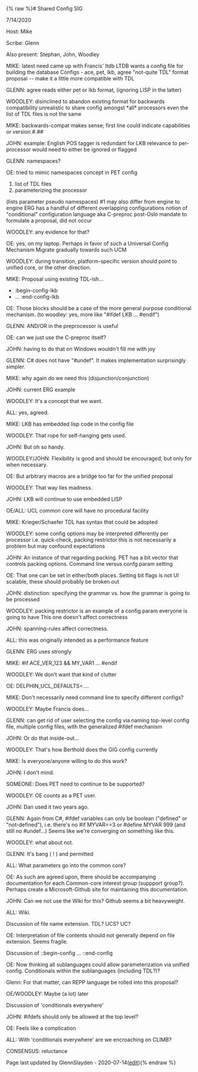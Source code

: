 {% raw %}# Shared Config SIG

7/14/2020

Host: Mike

Scribe: Glenn

Also present: Stephan, John, Woodley

MIKE: latest need came up with Francis' ltdb LTDB wants a config file
for building the database Configs - ace, pet, lkb, agree "not-quite TDL"
format proposal -- make it a little more compatible with TDL

GLENN: agree reads either pet or lkb format, (ignoring LISP in the
latter)

WOODLEY: disinclined to abandon existing format for backwards
compatibility unrealistic to share config amongst \*all\* processors
even the list of TDL files is not the same

MIKE: backwards-compat makes sense; first line could indicate
capabilities or version \#.\#\#

JOHN: example: English POS tagger is redundant for LKB relevance to
per-processor would need to either be ignored or flagged

GLENN: namespaces?

OE: tried to mimic namespaces concept in PET config

1. list of TDL files
2. parameterizing the processor

(lists parameter pseudo namespaces) \#1 may also differ from engine to
engine ERG has a handful of different overlapping configurations notion
of "conditional" configuration language aka C-preproc post-Oslo mandate
to formulate a proposal, did not occur

WOODLEY: any evidence for that?

OE: yes, on my laptop. Perhaps in favor of such a Universal Config
Mechanism Migrate gradually towards such UCM

WOODLEY: during transition, platform-specific version should point to
unified core, or the other direction.

MIKE: Proposal using existing TDL-ish...

- :begin-config-lkb
- ... :end-config-lkb

OE: Those blocks should be a case of the more general purpose
conditional mechanism. (to woodley: yes, more like "\#ifdef LKB ...
\#endif")

GLENN: AND/OR in the preprocessor is useful

OE: can we just use the C-preproc itself?

JOHN: having to do that on Windows wouldn't fill me with joy

GLENN: C\# does not have "\#undef". It makes implementation surprisingly
simpler.

MIKE: why again do we need this (disjunction/conjunction)

JOHN: current ERG example

WOODLEY: It's a concept that we want.

ALL: yes, agreed.

MIKE: LKB has embedded lisp code in the config file

WOODLEY: That rope for self-hanging gets used.

JOHN: But oh so handy.

WOODLEY/JOHN: Flexibility is good and should be encouraged, but only for
when necessary.

OE: But arbitrary macros are a bridge too far for the unified proposal

WOODLEY: That way lies madness.

JOHN: LKB will continue to use embedded LISP

OE/ALL: UCL common core will have no procedural facility

MIKE: Krieger/Schaefer TDL has syntax that could be adopted

WOODLEY: some config options may be interpreted differently per
processor i.e. quick-check, packing restrictor this is not necessarily a
problem but may confound expectations

JOHN: An instance of that regarding packing. PET has a bit vector that
controls packing options. Command line versus confg param setting

OE: That one can be set in either/both places. Setting bit flags is not
UI scalable, these should probably be broken out

JOHN: distinction: specifying the grammar vs. how the grammar is going
to be processed

WOODLEY: packing restrictor is an example of a config param everyone is
going to have This one doesn't affect correctness

JOHN: spanning-rules affect correctness.

ALL: this was originally intended as a performance feature

GLENN: ERG uses strongly

MIKE: \#if ACE\_VER\_123 && MY\_VAR1 ... \#endif

WOODLEY: We don't want that kind of clutter

OE: DELPHIN\_UCL\_DEFAULTS=....

MIKE: Don't necessarily need command line to specify different configs?

WOODLEY: Maybe Francis does...

GLENN: can get rid of user selecting the config via naming top-level
config file, multiple config files, with the generalized \#ifdef
mechanism

JOHN: Or do that inside-out...

WOODLEY: That's how Berthold does the GIG config currently

MIKE: Is everyone/anyone willing to do this work?

JOHN: I don't mind.

SOMEONE: Does PET need to continue to be supported?

WOODLEY: OE counts as a PET user.

JOHN: Dan used it two years ago.

GLENN: Again from C\#, \#ifdef variables can only be boolean ("defined"
or "not-defined"), i.e. there's no \#if MYVAR==3 or \#define MYVAR 999
(and still no \#undef...) Seems like we're converging on something like
this.

WOODLEY: what about not.

GLENN: It's bang ( ! ) and permitted

ALL: What parameters go into the common core?

OE: As such are agreed upon, there should be accompanying documentation
for each Common-core interest group (suppport group?). Perhaps create a
Microsoft-Github site for maintaining this documentation.

JOHN: Can we not use the Wiki for this? Github seems a bit heavyweight.

ALL: Wiki.

Discussion of file name extension. TDL? UCS? UC?

OE: Interpretation of file contents should not generally depend on file
extension. Seems fragile.

Discussion of ::begin-config ... ::end-config

OE: Now thinking all sublanguages could allow parameterization via
unified config. Conditionals within the sublanguages (including TDL?)?

Glenn: For that matter, can REPP language be rolled into this proposal?

OE/WOODLEY: Maybe (a lot) later

Discussion of 'conditionals everywhere'

JOHN: \#ifdefs should only be allowed at the top level?

OE: Feels like a complication

ALL: With 'conditionals everywhere' are we encroaching on CLIMB?

CONSENSUS: reluctance

Page last updated by GlennSlayden - 2020-07-14([edit](https://github.com/delph-in/docs/wiki/VirtualSharedConfigs/_edit)){% endraw %}